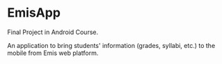 # EmisApp

Final Project in Android Course.

An application to bring students' information (grades, syllabi, etc.) to the mobile from Emis web platform.
